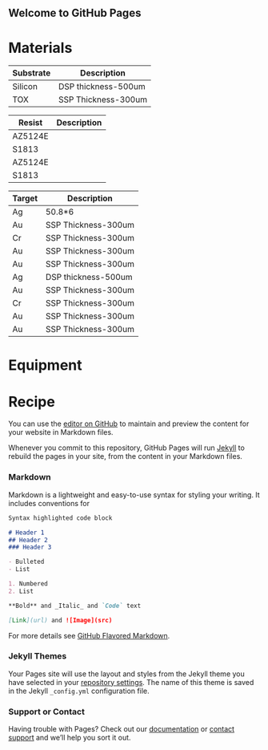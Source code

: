 ## Welcome to GitHub Pages


# Materials

| Substrate  | Description |
| ------------- | ------------- |
| Silicon | DSP thickness-500um |
| TOX | SSP Thickness-300um |

| Resist  | Description |
| ------------- | ------------- |
| AZ5124E |  |
| S1813 |  |
| AZ5124E |  |
| S1813 |  |

| Target  | Description |
| ------------- | ------------- |
| Ag | 50.8*6 |
| Au | SSP Thickness-300um |
| Cr | SSP Thickness-300um |
| Au | SSP Thickness-300um |
| Au | SSP Thickness-300um |
| Ag | DSP thickness-500um |
| Au | SSP Thickness-300um |
| Cr | SSP Thickness-300um |
| Au | SSP Thickness-300um |
| Au | SSP Thickness-300um |





# Equipment
# Recipe


You can use the [editor on GitHub](https://github.com/hjzuoo/MEMS/edit/gh-pages/index.md) to maintain and preview the content for your website in Markdown files.

Whenever you commit to this repository, GitHub Pages will run [Jekyll](https://jekyllrb.com/) to rebuild the pages in your site, from the content in your Markdown files.

### Markdown

Markdown is a lightweight and easy-to-use syntax for styling your writing. It includes conventions for

```markdown
Syntax highlighted code block

# Header 1
## Header 2
### Header 3

- Bulleted
- List

1. Numbered
2. List

**Bold** and _Italic_ and `Code` text

[Link](url) and ![Image](src)
```

For more details see [GitHub Flavored Markdown](https://guides.github.com/features/mastering-markdown/).

### Jekyll Themes

Your Pages site will use the layout and styles from the Jekyll theme you have selected in your [repository settings](https://github.com/hjzuoo/MEMS/settings). The name of this theme is saved in the Jekyll `_config.yml` configuration file.

### Support or Contact

Having trouble with Pages? Check out our [documentation](https://docs.github.com/categories/github-pages-basics/) or [contact support](https://github.com/contact) and we’ll help you sort it out.
